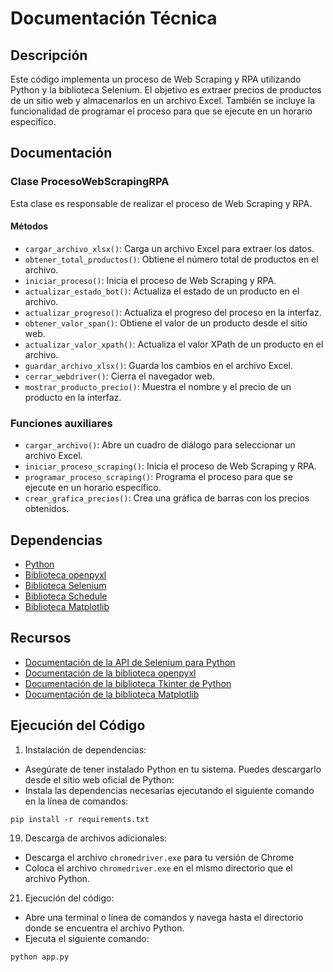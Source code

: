  Documentación Técnica
=====================

Descripción
-----------

Este código implementa un proceso de Web Scraping y RPA utilizando Python y la biblioteca Selenium. El objetivo es extraer precios de productos de un sitio web y almacenarlos en un archivo Excel. También se incluye la funcionalidad de programar el proceso para que se ejecute en un horario específico.

Documentación
-------------

### Clase ProcesoWebScrapingRPA

Esta clase es responsable de realizar el proceso de Web Scraping y RPA.

#### Métodos

- `cargar_archivo_xlsx()`: Carga un archivo Excel para extraer los datos.
- `obtener_total_productos()`: Obtiene el número total de productos en el archivo.
- `iniciar_proceso()`: Inicia el proceso de Web Scraping y RPA.
- `actualizar_estado_bot()`: Actualiza el estado de un producto en el archivo.
- `actualizar_progreso()`: Actualiza el progreso del proceso en la interfaz.
- `obtener_valor_span()`: Obtiene el valor de un producto desde el sitio web.
- `actualizar_valor_xpath()`: Actualiza el valor XPath de un producto en el archivo.
- `guardar_archivo_xlsx()`: Guarda los cambios en el archivo Excel.
- `cerrar_webdriver()`: Cierra el navegador web.
- `mostrar_producto_precio()`: Muestra el nombre y el precio de un producto en la interfaz.
 
### Funciones auxiliares

- `cargar_archivo()`: Abre un cuadro de diálogo para seleccionar un archivo Excel.
- `iniciar_proceso_scraping()`: Inicia el proceso de Web Scraping y RPA.
- `programar_proceso_scraping()`: Programa el proceso para que se ejecute en un horario específico.
- `crear_grafica_precios()`: Crea una gráfica de barras con los precios obtenidos.
 
Dependencias
------------

- [Python](https://www.python.org/)
- [Biblioteca openpyxl](https://openpyxl.readthedocs.io/en/stable/)
- [Biblioteca Selenium](https://selenium-python.readthedocs.io/)
- [Biblioteca Schedule](https://schedule.readthedocs.io/)
- [Biblioteca Matplotlib](https://matplotlib.org/)
 
Recursos
--------

- [Documentación de la API de Selenium para Python](https://selenium-python.readthedocs.io/api.html)
- [Documentación de la biblioteca openpyxl](https://openpyxl.readthedocs.io/en/stable/)
- [Documentación de la biblioteca Tkinter de Python](https://docs.python.org/3/library/tkinter.html)
- [Documentación de la biblioteca Matplotlib](https://matplotlib.org/stable/contents.html)
 
Ejecución del Código
--------------------

1. Instalación de dependencias:

- Asegúrate de tener instalado Python en tu sistema. Puedes descargarlo desde el sitio web oficial de Python: 
- Instala las dependencias necesarias ejecutando el siguiente comando en la línea de comandos:
 
```
pip install -r requirements.txt
```

19. Descarga de archivos adicionales:
- Descarga el archivo `chromedriver.exe` para tu versión de Chrome
- Coloca el archivo `chromedriver.exe` en el mismo directorio que el archivo Python.
 
21. Ejecución del código:
- Abre una terminal o línea de comandos y navega hasta el directorio donde se encuentra el archivo Python.
- Ejecuta el siguiente comando:
 
```
python app.py
```